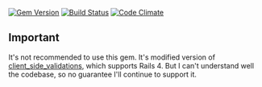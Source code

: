 [![Gem Version](https://badge.fury.io/rb/rails4_client_side_validations.png)](http://badge.fury.io/rb/rails4_client_side_validations)
[![Build Status](https://travis-ci.org/kalkov/rails4_client_side_validations.png)](https://travis-ci.org/kalkov/rails4_client_side_validations)
[![Code Climate](https://codeclimate.com/github/kalkov/rails4_client_side_validations.png)](https://codeclimate.com/github/kalkov/rails4_client_side_validations)

Important
---------
It's not recommended to use this gem. It's modified version of [client_side_validations](https://github.com/bcardarella/client_side_validations.git), which supports Rails 4. But I can't understand well the codebase, so no guarantee I'll continue to support it.
